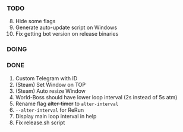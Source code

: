 ### TODO
8. Hide some flags
9. Generate auto-update script on Windows
10. Fix getting bot version on release binaries

### DOING

### DONE
1. Custom Telegram with ID
2. (Steam) Set Window on TOP
3. (Steam) Auto resize Window
4. World-Boss should have lower loop interval (2s instead of 5s atm)
5. Rename flag ~~alter-timer~~ to `alter-interval`
6. `--alter-interval` for ReRun
7. Display main loop interval in help
11. Fix release.sh script